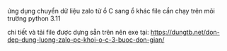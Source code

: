 ứng dụng chuyển dữ liệu zalo từ ổ C sang ổ khác
file cần chạy trên môi trường python 3.11

chi tiết và tải file được dựng sẵn trên nên exe tại: https://dungtb.net/don-dep-dung-luong-zalo-pc-khoi-o-c-3-buoc-don-gian/


